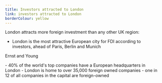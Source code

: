 ```yaml
---
title: Investors attracted to London
link: investors attracted to London
borderColour: yellow
---
```

London attracts more foreign investment than any other UK region:


- London is the most attractive European city for FDI according to investors, ahead of Paris, Berlin and Munich
<div class="region--small-text"><p>Ernst and Young</p></div>
- 40% of the world's top companies have a European headquarters in London
- London is home to over 35,000 foreign owned companies - one in 12 of all companies in the capital are foreign-owned
